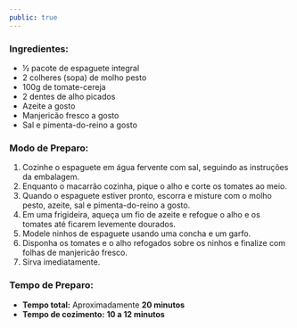 ```yaml
---
public: true
---
```


### Ingredientes:

- ½ pacote de espaguete integral
- 2 colheres (sopa) de molho pesto
- 100g de tomate-cereja
- 2 dentes de alho picados
- Azeite a gosto
- Manjericão fresco a gosto
- Sal e pimenta-do-reino a gosto

### Modo de Preparo:

1. Cozinhe o espaguete em água fervente com sal, seguindo as instruções da embalagem.
2. Enquanto o macarrão cozinha, pique o alho e corte os tomates ao meio.
3. Quando o espaguete estiver pronto, escorra e misture com o molho pesto, azeite, sal e pimenta-do-reino a gosto.
4. Em uma frigideira, aqueça um fio de azeite e refogue o alho e os tomates até ficarem levemente dourados.
5. Modele ninhos de espaguete usando uma concha e um garfo.
6. Disponha os tomates e o alho refogados sobre os ninhos e finalize com folhas de manjericão fresco.
7. Sirva imediatamente.

### Tempo de Preparo:

- **Tempo total:** Aproximadamente **20 minutos**
- **Tempo de cozimento:** **10 a 12 minutos**